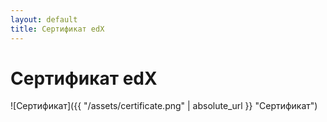 ```yaml
---
layout: default
title: Сертификат edX
---
```


# Сертификат edX

![Сертификат]({{ "/assets/certificate.png" | absolute_url }} "Сертификат")